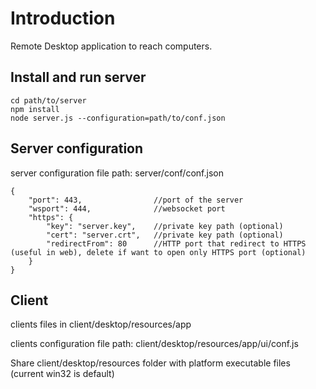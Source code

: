 # Introduction
Remote Desktop application to reach computers.


## Install and run server
```
cd path/to/server
npm install
node server.js --configuration=path/to/conf.json
```

## Server configuration
server configuration file path: server/conf/conf.json

```
{
    "port": 443,                //port of the server
    "wsport": 444,              //websocket port
    "https": {
        "key": "server.key",    //private key path (optional)
        "cert": "server.crt",   //private key path (optional)
        "redirectFrom": 80      //HTTP port that redirect to HTTPS (useful in web), delete if want to open only HTTPS port (optional)
    }
}
```

## Client
clients files in client/desktop/resources/app

clients configuration file path: client/desktop/resources/app/ui/conf.js

Share client/desktop/resources folder with platform executable files (current win32 is default)